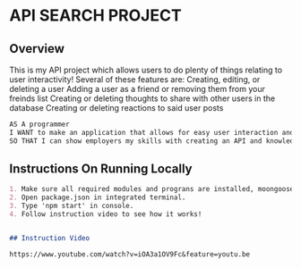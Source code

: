 # API SEARCH PROJECT

## Overview
This is my API project which allows users to do plenty of things relating to user interactivity! Several of these features are: 
Creating, editing, or deleting a user
Adding a user as a friend or removing them from your freinds list
Creating or deleting thoughts to share with other users in the database
Creating or deleting reactions to said user posts

```md
AS A programmer
I WANT to make an application that allows for easy user interaction and easy use of the MongoDB program.
SO THAT I can show employers my skills with creating an API and knowledge of backend development.
```
## Instructions On Running Locally
```md
1. Make sure all required modules and prograns are installed, moongoose, express, MongoDB, insomnia
2. Open package.json in integrated terminal.
3. Type 'npm start' in console.
4. Follow instruction video to see how it works!


## Instruction Video

https://www.youtube.com/watch?v=iOA3a1OV9Fc&feature=youtu.be
```
